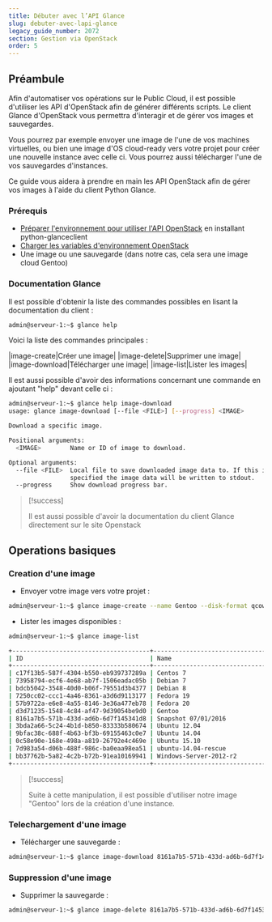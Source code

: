```yaml
---
title: Débuter avec l’API Glance
slug: debuter-avec-lapi-glance
legacy_guide_number: 2072
section: Gestion via OpenStack
order: 5
---
```



## Préambule
Afin d'automatiser vos opérations sur le Public Cloud, il est possible d'utiliser les API d'OpenStack afin de générer différents scripts. Le client Glance d'OpenStack vous permettra d'interagir et de gérer vos images et sauvegardes.

Vous pourrez par exemple envoyer une image de l'une de vos machines virtuelles, ou bien une image d'OS cloud-ready vers votre projet pour créer une nouvelle instance avec celle ci. Vous pourrez aussi télécharger l'une de vos sauvegardes d'instances.

Ce guide vous aidera à prendre en main les API OpenStack afin de gérer vos images à l'aide du client Python Glance.


### Prérequis
- [Préparer l'environnement pour utiliser l'API OpenStack](../preparer-lenvironnement-pour-utiliser-lapi-openstack/) en installant python-glanceclient
- [Charger les variables d'environnement OpenStack](../charger-les-variables-denvironnement-openstack/)
- Une image ou une sauvegarde (dans notre cas, cela sera une image cloud Gentoo)


### Documentation Glance
Il est possible d'obtenir la liste des commandes possibles en lisant la documentation du client :


```bash
admin@serveur-1:~$ glance help
```

Voici la liste des commandes principales :


|image-create|Créer une image|
|image-delete|Supprimer une image|
|image-download|Télécharger une image|
|image-list|Lister les images|

Il est aussi possible d'avoir des informations concernant une commande en ajoutant "help" devant celle ci :


```bash
admin@serveur-1:~$ glance help image-download
usage: glance image-download [--file <FILE>] [--progress] <IMAGE>

Download a specific image.

Positional arguments:
  <IMAGE>        Name or ID of image to download.

Optional arguments:
  --file <FILE>  Local file to save downloaded image data to. If this is not
                 specified the image data will be written to stdout.
  --progress     Show download progress bar.
```



> [!success]
>
> Il est aussi possible d'avoir la documentation du client Glance directement sur
> le site Openstack
> 


## Operations basiques

### Creation d'une image
- Envoyer votre image vers votre projet :

```bash
admin@serveur-1:~$ glance image-create --name Gentoo --disk-format qcow2 --container-format bare --file gentoo.qcow2
```

- Lister les images disponibles :

```bash
admin@serveur-1:~$ glance image-list

+--------------------------------------+------------------------------------+-------------+------------------+--------------+--------+
| ID                                   | Name                               | Disk Format | Container Format | Size         | Status |
+--------------------------------------+------------------------------------+-------------+------------------+--------------+--------+
| c17f13b5-587f-4304-b550-eb939737289a | Centos 7                           | raw         | bare             | 2149580800   | active |
| 73958794-ecf6-4e68-ab7f-1506eadac05b | Debian 7                           | raw         | bare             | 2149580800   | active |
| bdcb5042-3548-40d0-b06f-79551d3b4377 | Debian 8                           | raw         | bare             | 2149580800   | active |
| 7250cc02-ccc1-4a46-8361-a3d6d9113177 | Fedora 19                          | raw         | bare             | 2149580800   | active |
| 57b9722a-e6e8-4a55-8146-3e36a477eb78 | Fedora 20                          | raw         | bare             | 2149580800   | active |
| d3d71235-1548-4c84-af47-9d39054be9d0 | Gentoo                             | qcow2       | bare             | 1811218432   | active |
| 8161a7b5-571b-433d-ad6b-6d7f145341d8 | Snapshot 07/01/2016                | qcow2       | bare             | 1054605312   | active |
| 3bda2a66-5c24-4b1d-b850-83333b580674 | Ubuntu 12.04                       | raw         | bare             | 2149580800   | active |
| 9bfac38c-688f-4b63-bf3b-69155463c0e7 | Ubuntu 14.04                       | raw         | bare             | 10737418240  | active |
| 0c58e90e-168e-498a-a819-26792e4c469e | Ubuntu 15.10                       | qcow2       | bare             | 309854720    | active |
| 7d983a54-d06b-488f-986c-ba0eaa98ea51 | ubuntu-14.04-rescue                | raw         | bare             | 1073741824   | active |
| bb37762b-5a82-4c2b-b72b-91ea10169941 | Windows-Server-2012-r2             | raw         | bare             | 107374182400 | active |
+--------------------------------------+------------------------------------+-------------+------------------+--------------+--------+
```




> [!success]
>
> Suite à cette manipulation, il est possible d'utiliser notre image "Gentoo"
> lors de la création d'une instance.
> 


### Telechargement d'une image
- Télécharger une sauvegarde :

```bash
admin@serveur-1:~$ glance image-download 8161a7b5-571b-433d-ad6b-6d7f145341d8 --file snapshot.qcow2
```



### Suppression d'une image
- Supprimer la sauvegarde :

```bash
admin@serveur-1:~$ glance image-delete 8161a7b5-571b-433d-ad6b-6d7f145341d8
```
